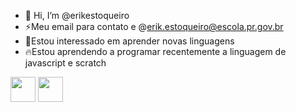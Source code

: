-  👋 Hi, I’m @erikestoqueiro
- ⚡Meu email para contato e @erik.estoqueiro@escola.pr.gov.br
- 🌙Estou interessado em aprender novas linguagens 
- 🔥Estou aprendendo a programar recentemente a linguagem de javascript e scratch

<img src="https://img.shields.io/badge/GitHub-100000?style=for-the-badge&logo=github&logoColor=white" width="40" height="40"/>

<img src="https://img.shields.io/badge/JavaScript-323330?style=for-the-badge&logo=javascript&logoColor=F7DF1E" width="40" height="40"/>
